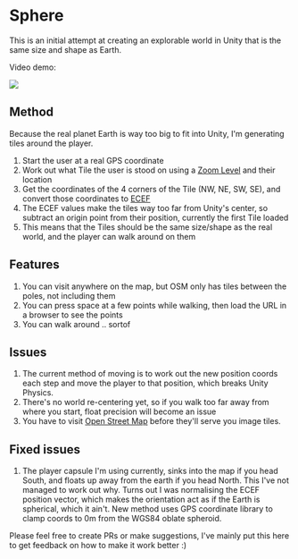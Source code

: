 # Sphere

This is an initial attempt at creating an explorable world in Unity that is the same size and shape as Earth.

Video demo:

[![](http://img.youtube.com/vi/MIlY8yZn2y8/0.jpg)](https://www.youtube.com/watch?v=MIlY8yZn2y8 "")

## Method

Because the real planet Earth is way too big to fit into Unity, I'm generating tiles around the player.

1. Start the user at a real GPS coordinate
2. Work out what Tile the user is stood on using a [Zoom Level](https://wiki.openstreetmap.org/wiki/Zoom_levels) and their location
3. Get the coordinates of the 4 corners of the Tile (NW, NE, SW, SE), and convert those coordinates to [ECEF](https://en.wikipedia.org/wiki/ECEF)
4. The ECEF values make the tiles way too far from Unity's center, so subtract an origin point from their position, currently the first Tile loaded
5. This means that the Tiles should be the same size/shape as the real world, and the player can walk around on them

## Features

1. You can visit anywhere on the map, but OSM only has tiles between the poles, not including them
2. You can press space at a few points while walking, then load the URL in a browser to see the points
3. You can walk around .. sortof

## Issues

1. The current method of moving is to work out the new position coords each step and move the player to that position, which breaks Unity Physics.
2. There's no world re-centering yet, so if you walk too far away from where you start, float precision will become an issue
3. You have to visit [Open Street Map](https://www.openstreetmap.org/) before they'll serve you image tiles.

## Fixed issues

1. The player capsule I'm using currently, sinks into the map if you head South, and floats up away from the earth if you head North. This I've not managed to work out why.
  Turns out I was normalising the ECEF position vector, which makes the orientation act as if the Earth is spherical, which it ain't. New method uses GPS coordinate library to clamp coords to 0m from the WGS84 oblate spheroid. 

Please feel free to create PRs or make suggestions, I've mainly put this here to get feedback on how to make it work better :)
